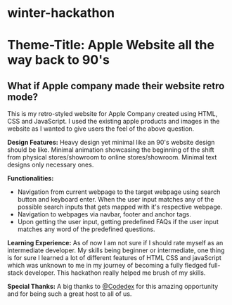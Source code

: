 # winter-hackathon

<h1><b>Theme-Title:</b> Apple Website all the way back to 90's</h1>

<h2><b>What if Apple company made their website retro mode?</b></h2>

This is my retro-styled website for Apple Company created using HTML, CSS and JavaScript. I used the existing apple products and images in the website as I wanted to give users the feel of the above question.

<b>Design Features:</b> Heavy design yet minimal like an 90's website design should be like. Minimal animation showcasing the beginning of the shift from physical stores/showroom to online stores/showroom. Minimal text designs only necessary ones. 

<b>Functionalities:</b>
<ul>
<li>Navigation from current webpage to the target webpage using search button and keyboard enter. When the user input matches any of the possible search inputs that gets mapped with it's respective webpage.</li>
<li>Navigation to webpages via navbar, footer and anchor tags.</li> 
<li>Upon getting the user input, getting predefined FAQs if the user input matches any word of the predefined questions.</li>
</ul>
<b>Learning Experience:</b> As of now I am not sure if I should rate myself as an intermediate developer. My skills being beginner or intermediate, one thing is for sure I learned a lot of different features of HTML CSS and javaScript which was unknown to me in my journey of becoming a fully fledged full-stack developer. This hackathon really helped me brush of my skills.

<b>Special Thanks:</b> A big thanks to <a href="https://www.codedex.io/home">@Codedex</a> for this amazing opportunity and for being such a great host to all of us.

